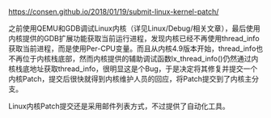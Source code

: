 https://consen.github.io/2018/01/19/submit-linux-kernel-patch/

之前使用QEMU和GDB调试Linux内核（详见Linux/Debug/相关文章），最后使用内核提供的GDB扩展功能获取当前运行进程，发现内核已经不再使用thread\_info获取当前进程，而是使用Per-CPU变量。而且从内核4.9版本开始，thread\_info也不再位于内核栈底部，然而内核提供的辅助调试函数lx\_thread\_info()仍然通过内核栈底地址获取thread\_info，很明显这是个Bug，于是决定将其修复并提交一个内核Patch，提交后很快就得到内核维护人员的回应，将Patch提交到了内核主分支。

Linux内核Patch提交还是采用邮件列表方式，不过提供了自动化工具。